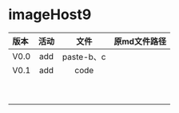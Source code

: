 # imageHost9





| 版本 | 活动 |  文件   | 原md文件路径 |
| :--- | :--: | :-----: | ------------ |
| V0.0 | add  | paste-b、c |              |
| V0.1 | add  |    code    |              |
|      |      |         |              |
|      |      |         |              |
|      |      |         |              |
|      |      |         |              |
|      |      |         |              |
|      |      |         |              |
|      |      |         |              |
|      |      |         |              |
|      |      |         |              |

